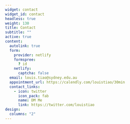 ```yaml
---
widget: contact
widget_id: contact
headless: true
weight: 130
title: Contact
subtitle: ""
active: true
content:
  autolink: true
  form:
    provider: netlify
    formspree:
      ? id
    netlify:
      captcha: false
  email: louis.tiao@sydney.edu.au
  appointment_url: https://calendly.com/louistiao/30min
  contact_links:
    - icon: twitter
      icon_pack: fab
      name: DM Me
      link: https://twitter.com/louistiao
design:
  columns: "2"
---
```


